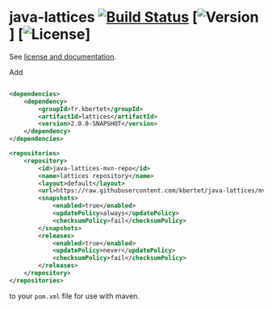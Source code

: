 java-lattices [![Build Status](https://travis-ci.org/kbertet/java-lattices.png?branch=master)](https://travis-ci.org/kbertet/java-lattices) [![Version](http://img.shields.io/badge/Version-2.0.0-blue.svg)] [![License](http://img.shields.io/badge/License-CeCILL--B-red.svg)]
==============

See [license and documentation](http://kbertet.github.io/java-lattices).

Add
~~~xml

<dependencies>
	<dependency>
		<groupId>fr.kbertet</groupId>
		<artifactId>lattices</artifactId>
		<version>2.0.0-SNAPSHOT</version>
	</dependency>
</dependencies>

<repositories>
	<repository>
		<id>java-lattices-mvn-repo</id>
		<name>lattices repository</name>
		<layout>default</layout>
		<url>https://raw.githubusercontent.com/kbertet/java-lattices/mvn-repo/</url>
		<snapshots>
			<enabled>true</enabled>
			<updatePolicy>always</updatePolicy>
			<checksumPolicy>fail</checksumPolicy>
		</snapshots>
		<releases>
			<enabled>true</enabled>
			<updatePolicy>never</updatePolicy>
			<checksumPolicy>fail</checksumPolicy>
		</releases>
	</repository>
</repositories>
~~~

to your `pom.xml` file for use with maven.
